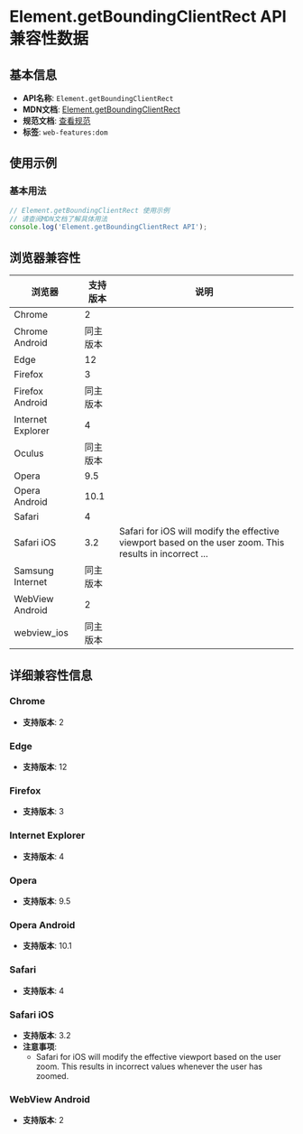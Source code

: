 # Element.getBoundingClientRect API 兼容性数据

## 基本信息

- **API名称**: `Element.getBoundingClientRect`
- **MDN文档**: [Element.getBoundingClientRect](https://developer.mozilla.org/docs/Web/API/Element/getBoundingClientRect)
- **规范文档**: [查看规范](https://drafts.csswg.org/cssom-view/#dom-element-getboundingclientrect)
- **标签**: `web-features:dom`

## 使用示例

### 基本用法

```javascript
// Element.getBoundingClientRect 使用示例
// 请查阅MDN文档了解具体用法
console.log('Element.getBoundingClientRect API');
```

## 浏览器兼容性

| 浏览器 | 支持版本 | 说明 |
|--------|----------|------|
| Chrome | 2 |  |
| Chrome Android | 同主版本 |  |
| Edge | 12 |  |
| Firefox | 3 |  |
| Firefox Android | 同主版本 |  |
| Internet Explorer | 4 |  |
| Oculus | 同主版本 |  |
| Opera | 9.5 |  |
| Opera Android | 10.1 |  |
| Safari | 4 |  |
| Safari iOS | 3.2 | Safari for iOS will modify the effective viewport based on the user zoom. This results in incorrect ... |
| Samsung Internet | 同主版本 |  |
| WebView Android | 2 |  |
| webview_ios | 同主版本 |  |

## 详细兼容性信息

### Chrome

- **支持版本**: 2

### Edge

- **支持版本**: 12

### Firefox

- **支持版本**: 3

### Internet Explorer

- **支持版本**: 4

### Opera

- **支持版本**: 9.5

### Opera Android

- **支持版本**: 10.1

### Safari

- **支持版本**: 4

### Safari iOS

- **支持版本**: 3.2
- **注意事项**:
  - Safari for iOS will modify the effective viewport based on the user zoom. This results in incorrect values whenever the user has zoomed.

### WebView Android

- **支持版本**: 2

